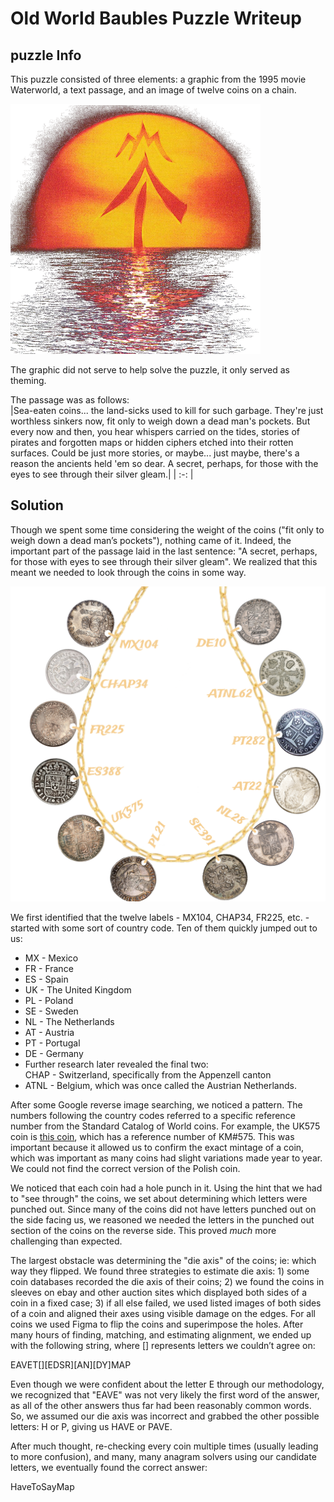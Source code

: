 # Old World Baubles Puzzle Writeup

## puzzle Info

This puzzle consisted of three elements: a graphic from the 1995 movie Waterworld, a text passage, and an image of twelve coins on a chain.

<img src="assets/owb-waterworld.png" alt="graphic from Waterworld (1995) film poster" className="block mx-auto w-xs h-auto"/>

The graphic did not serve to help solve the puzzle, it only served as theming.

The passage was as follows:  
|Sea-eaten coins... the land-sicks used to kill for such garbage. They're just worthless sinkers now, fit only to weigh down a dead man's pockets. But every now and then, you hear whispers carried on the tides, stories of pirates and forgotten maps or hidden ciphers etched into their rotten surfaces. Could be just more stories, or maybe... just maybe, there's a reason the ancients held 'em so dear. A secret, perhaps, for those with the eyes to see through their silver gleam.|
| :-: |

## Solution

Though we spent some time considering the weight of the coins ("fit only to weigh down a dead man’s pockets"), nothing came of it. Indeed, the important part of the passage laid in the last sentence: "A secret, perhaps, for those with eyes to see through their silver gleam". We realized that this meant we needed to look through the coins in some way.

![12 coins on a necklace](assets/owb-coins.png)

We first identified that the twelve labels \- MX104, CHAP34, FR225, etc. \- started with some sort of country code. Ten of them quickly jumped out to us:

- MX \- Mexico
- FR \- France
- ES \- Spain
- UK \- The United Kingdom
- PL \- Poland
- SE \- Sweden
- NL \- The Netherlands
- AT \- Austria
- PT \- Portugal
- DE \- Germany
- Further research later revealed the final two:  
  CHAP \- Switzerland, specifically from the Appenzell canton
- ATNL \- Belgium, which was once called the Austrian Netherlands.

After some Google reverse image searching, we noticed a pattern. The numbers following the country codes referred to a specific reference number from the Standard Catalog of World coins. For example, the UK575 coin is [this coin](https://en.numista.com/catalogue/pieces13105.html), which has a reference number of KM\#575. This was important because it allowed us to confirm the exact mintage of a coin, which was important as many coins had slight variations made year to year. We could not find the correct version of the Polish coin.

We noticed that each coin had a hole punch in it. Using the hint that we had to "see through" the coins, we set about determining which letters were punched out. Since many of the coins did not have letters punched out on the side facing us, we reasoned we needed the letters in the punched out section of the coins on the reverse side. This proved _much_ more challenging than expected.

The largest obstacle was determining the "die axis" of the coins; ie: which way they flipped. We found three strategies to estimate die axis: 1\) some coin databases recorded the die axis of their coins; 2\) we found the coins in sleeves on ebay and other auction sites which displayed both sides of a coin in a fixed case; 3\) if all else failed, we used listed images of both sides of a coin and aligned their axes using visible damage on the edges. For all coins we used Figma to flip the coins and superimpose the holes. After many hours of finding, matching, and estimating alignment, we ended up with the following string, where \[\] represents letters we couldn’t agree on:

EAVET\[\]\[EDSR\]\[AN\]\[DY\]MAP

Even though we were confident about the letter E through our methodology, we recognized that "EAVE" was not very likely the first word of the answer, as all of the other answers thus far had been reasonably common words. So, we assumed our die axis was incorrect and grabbed the other possible letters: H or P, giving us HAVE or PAVE.

After much thought, re-checking every coin multiple times (usually leading to more confusion), and many, many anagram solvers using our candidate letters, we eventually found the correct answer:

<solution>HaveToSayMap</solution>
